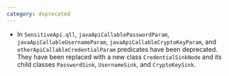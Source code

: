 ```yaml
---
category: deprecated
---
```

* In `SensitiveApi.qll`, `javaApiCallablePasswordParam`, `javaApiCallableUsernameParam`, `javaApiCallableCryptoKeyParam`, and `otherApiCallableCredentialParam` predicates have been deprecated. They have been replaced with a new class `CredentialSinkNode` and its child classes `PasswordSink`, `UsernameSink`, and `CryptoKeySink`. 
